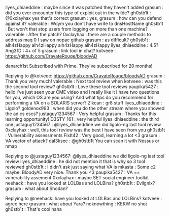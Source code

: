 ilyes_dhiaeddine
: maybe since it was patched they haven't added
grasum
: did you ever encounter this type of exploit out in the wilde?
gh0stb1t
: @0xclayhax yes that's correct
grasum
: yes,
grasum
: how can you defend against it?
valerable
: Wdym you don’t have write to dnsHostName
gh0stb1t
: But won't that stop users from logging on more than one machine?
valerable
: After the patch?
0xclayhax
: there are a couple methods to address maq 0 I saw on nopac github
grasum
: as difficult?
gh0stb1t
:
alh4zHappy
alh4zHappy
alh4zHappy
alh4zHappy
ilyes_dhiaeddine
: 4.5?
Ang31D
: 4+ of 5
grasum
: link tool in chat?
kotveee
: https://github.com/CravateRouge/bloodyAD

danarch1st Subscribed with Prime. They've subscribed for 20 months!

Replying to @kotveee: https://github.com/CravateRouge/bloodyAD
grasum
: Thank you very much!
valerable
: Next tool review when
kotveee
: was this the second tool review?
gh0stb1t
: Love these tool reviews
paupika5427
: hello i've just seen your CME video and i really like it I have two questions for you, which OS are you using? And what tips do you recommend for performing a VA on a SOLARIS server?
Zikcan
: gr8 stuff
ilyes_dhiaeddine
: Ligolo?
goldenox993
: when did you do the other stream where you showed the ad cs escs?
justaguy1234567
: Very helpful
grasum
: Thanks for this learning opportunity!
D3STY_161
: very helpful
ilyes_dhiaeddine
: the third one
justaguy1234567
: @ilyes_dhiaeddine we did ligolo-ng last tool review
0xclayhax
: well, this tool review was the best I have seen from you
gh0stb1t
: Vulnerability assessments
FixIt42
: Very good, learning a lot
<3
grasum
: VA vector of attack?
dal3ksec
: @gh0stb1t You can scan it with Nessus or nmap

Replying to @justaguy1234567: @ilyes_dhiaeddine we did ligolo-ng last tool review
ilyes_dhiaeddine
: he did not mention it that is why so 3 tool reviewed
gh0stb1t
: I didn't ask just saying what VA is
mkasta
: Some c2 maybe. BloodyAD very nice. Thank you
<3
paupika5427
: VA == vunerability assement
0xclayhax
: maybe SET social engineer toolkit
neehack
: have you looked at LOLBas and LOLBins?
gh0stb1t
: Evilgnix?
grasum
: what about Shodan?

Replying to @neehack: have you looked at LOLBas and LOLBins?
kotveee
: agree here
grasum
: what about Yara?
noknowthing
: KEKW no shot
gh0stb1t
: That's cool haha

